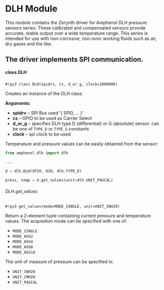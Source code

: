 # DLH Module

This module contains the Zerynth driver for Amphenol DLH pressure sensors series. These calibrated and compensated sensors provide accurate, stable output over a wide temperature range. This series is intended for use with non-corrosive, non-ionic working fluids such as air, dry gases and the like.

## The driver implements SPI communication.

##### class DLH

```#!py3 class DLH(spidrv, cs, d_or_g, clock=2000000)```

Creates an instance of the DLH class.


**Arguments:**

    

 - **spidrv** – SPI Bus used ‘( SPI0, … )’   
 -  **cs** – GPIO to be used as Carrier Select   
 -  **d_or_g** – specifies DLH type D (differential)
   or G (absolute) sensor. can be one of `TYPE_D` or `TYPE_G` constants 
   - **clock** – spi clock to be used

Temperature and pressure values can be easily obtained from the sensor:

```python
from amphenol.dlh import dlh

...

d = dlh.DLH(SPI0, D10, dlh.TYPE_D)

press, temp = d.get_values(unit=dlh.UNIT_PASCAL)
```


###### DLH.get_values

```#!py3 get_values(mode=MODE_SINGLE, unit=UNIT_INH20)```

Return a 2-element tuple containing current pressure and temperature values.
The acquisition mode can be specified with one of:


* `MODE_SINGLE`
* `MODE_AVG2`
* `MODE_AVG4`
* `MODE_AVG8`
* `MODE_AVG16`

The unit of measure of pressure can be specified in:


* `UNIT_INH20`
* `UNIT_CMH20`
* `UNIT_PASCAL`
<!--stackedit_data:
eyJoaXN0b3J5IjpbOTU4OTQ1Mzc0XX0=
-->